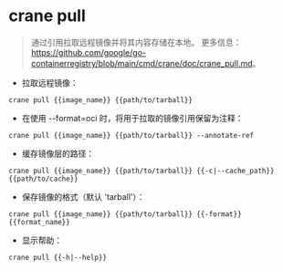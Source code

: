 # crane pull

> 通过引用拉取远程镜像并将其内容存储在本地。
> 更多信息：<https://github.com/google/go-containerregistry/blob/main/cmd/crane/doc/crane_pull.md>。

- 拉取远程镜像：

`crane pull {{image_name}} {{path/to/tarball}}`

- 在使用 --format=oci 时，将用于拉取的镜像引用保留为注释：

`crane pull {{image_name}} {{path/to/tarball}} --annotate-ref`

- 缓存镜像层的路径：

`crane pull {{image_name}} {{path/to/tarball}} {{-c|--cache_path}} {{path/to/cache}}`

- 保存镜像的格式（默认 'tarball'）：

`crane pull {{image_name}} {{path/to/tarball}} {{-format}} {{format_name}}`

- 显示帮助：

`crane pull {{-h|--help}}`